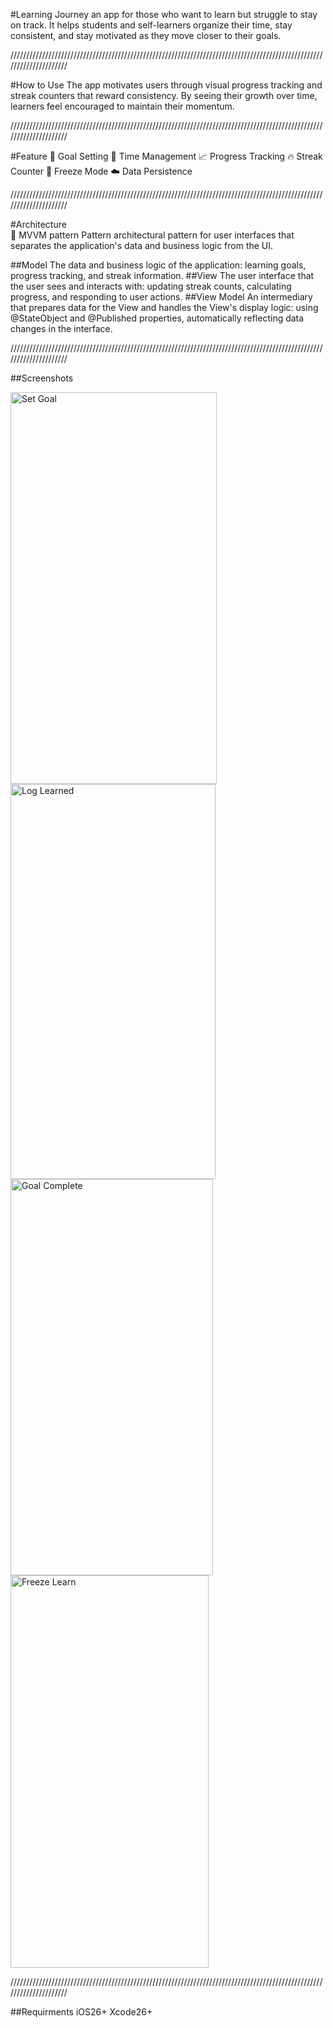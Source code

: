 #Learning Journey
an app for those who want to learn but struggle to stay on track. 
It helps students and self-learners organize their time, stay consistent, and stay motivated as they move closer to their goals. 

/////////////////////////////////////////////////////////////////////////////////////////////////////////////////////

#How to Use
The app motivates users through visual progress tracking and streak counters that reward consistency. 
By seeing their growth over time, learners feel encouraged to maintain their momentum.

/////////////////////////////////////////////////////////////////////////////////////////////////////////////////////

#Feature
🎯 Goal Setting
📅 Time Management
📈 Progress Tracking
🔥 Streak Counter
🧊 Freeze Mode
☁️ Data Persistence

/////////////////////////////////////////////////////////////////////////////////////////////////////////////////////

#Architecture  
🧠 MVVM pattern Pattern
architectural pattern for user interfaces that separates the application's data and business logic from the UI.

##Model
The data and business logic of the application: learning goals, progress tracking, and streak information.
##View
The user interface that the user sees and interacts with: updating streak counts, calculating progress, and responding to user actions.
##View Model
An intermediary that prepares data for the View and handles the View's display logic: using @StateObject and @Published properties, automatically reflecting data changes in the interface.

/////////////////////////////////////////////////////////////////////////////////////////////////////////////////////

##Screenshots

<img width="330" height="627" alt="Set Goal" src="https://github.com/user-attachments/assets/541464b9-84d4-4290-be6b-f49887a811a7" />
<img width="328" height="632" alt="Log Learned" src="https://github.com/user-attachments/assets/1d08456a-00bf-4d06-84fc-3049d0b05885" />
<img width="324" height="634" alt="Goal Complete" src="https://github.com/user-attachments/assets/d3d4ae09-2078-4272-89e7-28d4c09da732" />
<img width="317" height="628" alt="Freeze Learn" src="https://github.com/user-attachments/assets/8b568186-1b5d-4274-9673-cfe367b2442b" />

/////////////////////////////////////////////////////////////////////////////////////////////////////////////////////

##Requirments
iOS26+
Xcode26+


